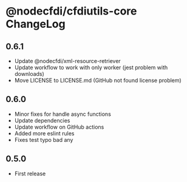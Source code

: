 # @nodecfdi/cfdiutils-core ChangeLog

## 0.6.1
- Update @nodecfdi/xml-resource-retriever
- Update workflow to work with only worker (jest problem with downloads)
- Move LICENSE to LICENSE.md (GitHub not found license problem)

## 0.6.0
- Minor fixes for handle async functions
- Update dependencies
- Update workflow on GitHub actions
- Added more eslint rules
- Fixes test typo bad any

## 0.5.0

- First release
